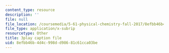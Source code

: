 ```yaml
---
content_type: resource
description: ''
file: null
file_location: /coursemedia/5-61-physical-chemistry-fall-2017/8efbb46b4d4c998dd98681c61cca03be_zR6vXHHQZZA.srt
file_type: application/x-subrip
resourcetype: Other
title: 3play caption file
uid: 8efbb46b-4d4c-998d-d986-81c61cca03be
---
```


